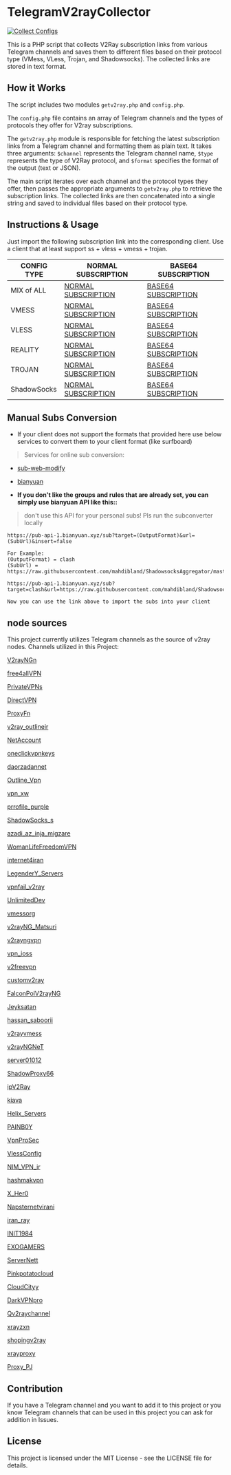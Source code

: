 # TelegramV2rayCollector
[![Collect Configs](https://github.com/yebekhe/TelegramV2rayCollector/actions/workflows/php.yml/badge.svg)](https://github.com/yebekhe/TelegramV2rayCollector/actions/workflows/php.yml)

This is a PHP script that collects V2Ray subscription links from various Telegram channels and saves them to different files based on their protocol type (VMess, VLess, Trojan, and Shadowsocks). The collected links are stored in text format.

## How it Works
The script includes two modules `getv2ray.php` and `config.php`. 

The `config.php` file contains an array of Telegram channels and the types of protocols they offer for V2ray subscriptions. 

The `getv2ray.php` module is responsible for fetching the latest subscription links from a Telegram channel and formatting them as plain text. It takes three arguments: `$channel` represents the Telegram channel name, `$type` represents the type of V2Ray protocol, and `$format` specifies the format of the output (text or JSON).

The main script iterates over each channel and the protocol types they offer, then passes the appropriate arguments to `getv2ray.php` to retrieve the subscription links. The collected links are then concatenated into a single string and saved to individual files based on their protocol type.

## Instructions & Usage

Just import the following subscription link into the corresponding client. Use a client that at least support ss + vless + vmess + trojan.

| CONFIG TYPE | NORMAL SUBSCRIPTION | BASE64 SUBSCRIPTION |
|---|---|---|
| MIX of ALL | [NORMAL SUBSCRIPTION](https://raw.githubusercontent.com/yebekhe/TelegramV2rayCollector/main/sub/mix) | [BASE64 SUBSCRIPTION](https://raw.githubusercontent.com/yebekhe/TelegramV2rayCollector/main/sub/mix_base64) |
| VMESS | [NORMAL SUBSCRIPTION](https://raw.githubusercontent.com/yebekhe/TelegramV2rayCollector/main/sub/vmess) | [BASE64 SUBSCRIPTION](https://raw.githubusercontent.com/yebekhe/TelegramV2rayCollector/main/sub/vmess_base64) |
| VLESS | [NORMAL SUBSCRIPTION](https://raw.githubusercontent.com/yebekhe/TelegramV2rayCollector/main/sub/vless) | [BASE64 SUBSCRIPTION](https://raw.githubusercontent.com/yebekhe/TelegramV2rayCollector/main/sub/vless_base64) |
| REALITY | [NORMAL SUBSCRIPTION](https://raw.githubusercontent.com/yebekhe/TelegramV2rayCollector/main/sub/reality) | [BASE64 SUBSCRIPTION](https://raw.githubusercontent.com/yebekhe/TelegramV2rayCollector/main/sub/reality_base64) |
| TROJAN | [NORMAL SUBSCRIPTION](https://raw.githubusercontent.com/yebekhe/TelegramV2rayCollector/main/sub/trojan) | [BASE64 SUBSCRIPTION](https://raw.githubusercontent.com/yebekhe/TelegramV2rayCollector/main/sub/trojan_base64) |
| ShadowSocks | [NORMAL SUBSCRIPTION](https://raw.githubusercontent.com/yebekhe/TelegramV2rayCollector/main/sub/shadowsocks) | [BASE64 SUBSCRIPTION](https://raw.githubusercontent.com/yebekhe/TelegramV2rayCollector/main/sub/shadowsocks_base64) |

## Manual Subs Conversion
- If your client does not support the formats that provided here use below services to convert them to your client format (like surfboard)
> Services for online sub conversion: 
- [sub-web-modify](https://sub.v1.mk/)
- [bianyuan](https://bianyuan.xyz/)  

- **If you don't like the groups and rules that are already set, you can simply use bianyuan API like this::**  
> don't use this API for your personal subs! Pls run the subconverter locally
```
https://pub-api-1.bianyuan.xyz/sub?target=(OutputFormat)&url=(SubUrl)&insert=false

For Example:
(OutputFormat) = clash
(SubUrl) = https://raw.githubusercontent.com/mahdibland/ShadowsocksAggregator/master/Eternity.yml

https://pub-api-1.bianyuan.xyz/sub?target=clash&url=https://raw.githubusercontent.com/mahdibland/ShadowsocksAggregator/master/Eternity.yml&insert=false

Now you can use the link above to import the subs into your client
```
## node sources
This project currently utilizes Telegram channels as the source of v2ray nodes.
Channels utilized in this Project:

[V2rayNGn](https://t.me/V2rayNGn)

[free4allVPN](https://t.me/free4allVPN)

[PrivateVPNs](https://t.me/PrivateVPNs)

[DirectVPN](https://t.me/DirectVPN)

[ProxyFn](https://t.me/ProxyFn)

[v2ray_outlineir](https://t.me/v2ray_outlineir)

[NetAccount](https://t.me/NetAccount)

[oneclickvpnkeys](https://t.me/oneclickvpnkeys)

[daorzadannet](https://t.me/daorzadannet)

[Outline_Vpn](https://t.me/Outline_Vpn)

[vpn_xw](https://t.me/vpn_xw)

[prrofile_purple](https://t.me/prrofile_purple)

[ShadowSocks_s](https://t.me/ShadowSocks_s)

[azadi_az_inja_migzare](https://t.me/azadi_az_inja_migzare)

[WomanLifeFreedomVPN](https://t.me/WomanLifeFreedomVPN)

[internet4iran](https://t.me/internet4iran)

[LegenderY_Servers](https://t.me/LegenderY_Servers)

[vpnfail_v2ray](https://t.me/vpnfail_v2ray)

[UnlimitedDev](https://t.me/UnlimitedDev)

[vmessorg](https://t.me/vmessorg)

[v2rayNG_Matsuri](https://t.me/v2rayNG_Matsuri)

[v2rayngvpn](https://t.me/v2rayngvpn)

[vpn_ioss](https://t.me/vpn_ioss)

[v2freevpn](https://t.me/v2freevpn)

[customv2ray](https://t.me/customv2ray)

[FalconPolV2rayNG](https://t.me/FalconPolV2rayNG)

[Jeyksatan](https://t.me/Jeyksatan)

[hassan_saboorii](https://t.me/hassan_saboorii)

[v2rayvmess](https://t.me/v2rayvmess)

[v2rayNGNeT](https://t.me/v2rayNGNeT)

[server01012](https://t.me/server01012)

[ShadowProxy66](https://t.me/ShadowProxy66)

[ipV2Ray](https://t.me/ipV2Ray)

[kiava](https://t.me/kiava)

[Helix_Servers](https://t.me/Helix_Servers)

[PAINB0Y](https://t.me/PAINB0Y)

[VpnProSec](https://t.me/VpnProSec)

[VlessConfig](https://t.me/VlessConfig)

[NIM_VPN_ir](https://t.me/NIM_VPN_ir)

[hashmakvpn](https://t.me/hashmakvpn)

[X_Her0](https://t.me/X_Her0)

[Napsternetvirani](https://t.me/Napsternetvirani)

[iran_ray](https://t.me/iran_ray)

[INIT1984](https://t.me/INIT1984)

[EXOGAMERS](https://t.me/EXOGAMERS)

[ServerNett](https://t.me/ServerNett)

[Pinkpotatocloud](https://t.me/Pinkpotatocloud)

[CloudCityy](https://t.me/CloudCityy)

[DarkVPNpro](https://t.me/DarkVPNpro)

[Qv2raychannel](https://t.me/Qv2raychannel)

[xrayzxn](https://t.me/xrayzxn)

[shopingv2ray](https://t.me/shopingv2ray)

[xrayproxy](https://t.me/xrayproxy)

[Proxy_PJ](https://t.me/Proxy_PJ)


## Contribution
If you have a Telegram channel and you want to add it to this project or you know Telegram channels that can be used in this project you can ask for addition in Issues.

## License
This project is licensed under the MIT License - see the LICENSE file for details.
